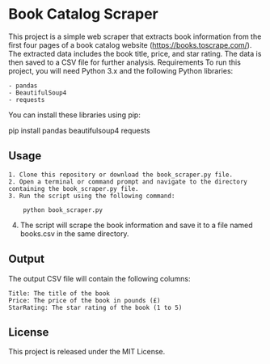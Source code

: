 # Book Catalog Scraper

This project is a simple web scraper that extracts book information from the first four pages of a book catalog website (https://books.toscrape.com/). The extracted data includes the book title, price, and star rating. The data is then saved to a CSV file for further analysis.
Requirements
To run this project, you will need Python 3.x and the following Python libraries:

    - pandas
    - BeautifulSoup4
    - requests

You can install these libraries using pip:

pip install pandas beautifulsoup4 requests

## Usage

    1. Clone this repository or download the book_scraper.py file.
    2. Open a terminal or command prompt and navigate to the directory containing the book_scraper.py file.
    3. Run the script using the following command:

		python book_scraper.py

   4. The script will scrape the book information and save it to a file named books.csv in the same directory.

## Output
The output CSV file will contain the following columns:

    Title: The title of the book
    Price: The price of the book in pounds (£)
    StarRating: The star rating of the book (1 to 5)

## License
This project is released under the MIT License.